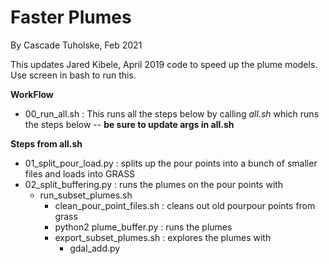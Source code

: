 # Faster Plumes
By Cascade Tuholske, Feb 2021 

This updates Jared Kibele, April 2019 code to speed up the plume models. Use screen in bash to run this. 

**WorkFlow** 
* 00_run_all.sh : This runs all the steps below by calling *all.sh* which runs the steps below -- **be sure to update args in all.sh** 

**Steps from all.sh**
* 01_split_pour_load.py  : splits up the pour points into a bunch of smaller files and loads into GRASS
* 02_split_buffering.py  : runs the plumes on the pour points  with
  * run_subset_plumes.sh 
    * clean_pour_point_files.sh : cleans out old pourpour points from grass
    * python2 plume_buffer.py : runs the plumes
    * export_subset_plumes.sh : explores the plumes with
      * gdal_add.py




